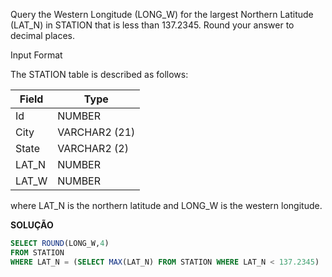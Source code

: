 Query the Western Longitude (LONG_W) for the largest Northern Latitude (LAT_N) in STATION that is less than 137.2345. Round your answer to  decimal places.

Input Format

The STATION table is described as follows:


| Field | Type |
|---|---|
| Id  | NUMBER |
| City | VARCHAR2 (21)   |
| State | VARCHAR2 (2)   |
| LAT_N | NUMBER  |
| LAT_W | NUMBER |

where LAT_N is the northern latitude and LONG_W is the western longitude.


**SOLUÇÃO**

```sql
SELECT ROUND(LONG_W,4)
FROM STATION
WHERE LAT_N = (SELECT MAX(LAT_N) FROM STATION WHERE LAT_N < 137.2345)
```
